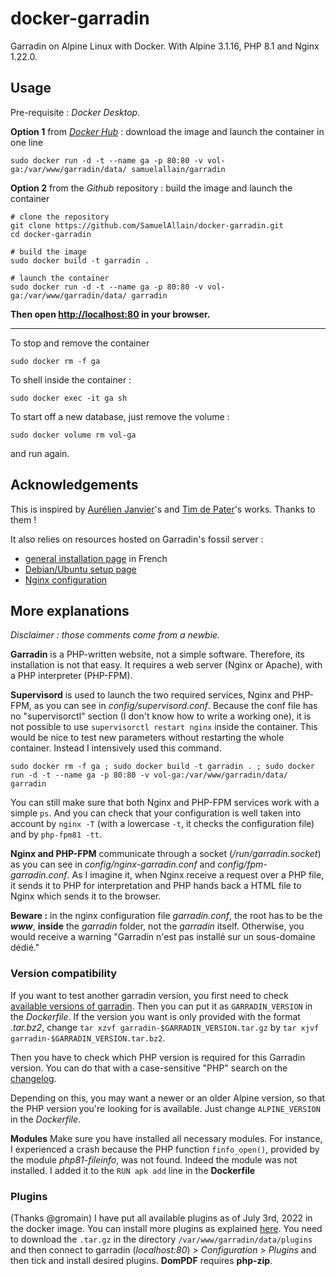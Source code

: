 # docker-garradin

Garradin on Alpine Linux with Docker. With Alpine 3.1.16, PHP 8.1 and Nginx 1.22.0.

## Usage

Pre-requisite : *Docker Desktop*.

**Option 1** from [*Docker Hub*](https://hub.docker.com/r/samuelallain/garradin) : download the image and launch the container in one line
```
sudo docker run -d -t --name ga -p 80:80 -v vol-ga:/var/www/garradin/data/ samuelallain/garradin 
```


**Option 2** from the *Github* repository : build the image and launch the container

```
# clone the repository
git clone https://github.com/SamuelAllain/docker-garradin.git
cd docker-garradin

# build the image
sudo docker build -t garradin .

# launch the container
sudo docker run -d -t --name ga -p 80:80 -v vol-ga:/var/www/garradin/data/ garradin 
```
**Then open [http://localhost:80](http://localhost:80) in your browser.**

<hr>

To stop and remove the container
```
sudo docker rm -f ga
```

To shell inside the container :
```
sudo docker exec -it ga sh
```

To start off a new database, just remove the volume :
```
sudo docker volume rm vol-ga
```
and run again.

## Acknowledgements

This is inspired by [Aurélien Janvier](https://github.com/ajanvier/docker-garradin)'s and [Tim de Pater](https://github.com/TrafeX/docker-php-nginx)'s works. Thanks to them !

It also relies on resources hosted on Garradin's fossil server :

+ [general installation page](https://fossil.kd2.org/garradin/wiki?name=Installation) in French
+ [Debian/Ubuntu setup page](https://fossil.kd2.org/garradin/wiki?name=Installation%20sous%20Debian-Ubuntu)
+ [Nginx configuration](https://fossil.kd2.org/garradin/wiki?name=Installation/nginx)


## More explanations

*Disclaimer : those comments come from a newbie.*

**Garradin** is a PHP-written website, not a simple software.
Therefore, its installation is not that easy.
It requires a web server (Nginx or Apache), with a PHP interpreter (PHP-FPM).

**Supervisord** is used to launch the two required services, Nginx and PHP-FPM, as you can see in *config/supervisord.conf*.
Because the conf file has no "supervisorctl" section (I don't know how to write a working one), it is not possible to use `supervisorctl restart nginx` inside the container.
This would be nice to test new parameters without restarting the whole container. 
Instead I intensively used this command.
```
sudo docker rm -f ga ; sudo docker build -t garradin . ; sudo docker run -d -t --name ga -p 80:80 -v vol-ga:/var/www/garradin/data/ garradin 
```
You can still make sure that both Nginx and PHP-FPM services work with a simple `ps`.
And you can check that your configuration is well taken into account by `nginx -T` (with a lowercase `-t`, it checks the configuration file) and by `php-fpm81 -tt`.

**Nginx and PHP-FPM** communicate through a socket (*/run/garradin.socket*) as you can see in *config/nginx-garradin.conf* and *config/fpm-garradin.conf*.
As I imagine it, when Nginx receive a request over a PHP file, it sends it to PHP for interpretation and PHP hands back a HTML file to Nginx which sends it to the browser.

**Beware :** in the nginx configuration file *garradin.conf*, the root has to be the ***www***, **inside** the *garradin* folder, not the *garradin* itself.
Otherwise, you would receive a warning "Garradin n'est pas installé sur un sous-domaine dédié."

### Version compatibility

If you want to test another garradin version, you first need to check [available versions of garradin](https://fossil.kd2.org/garradin/uvlist).
Then you can put it as `GARRADIN_VERSION` in the *Dockerfile*.
If the version you want is only provided with the format *.tar.bz2*, change `tar xzvf garradin-$GARRADIN_VERSION.tar.gz` by `tar xjvf garradin-$GARRADIN_VERSION.tar.bz2`.

Then you have to check which PHP version is required for this Garradin version. You can do that with a case-sensitive "PHP" search on the [changelog](https://fossil.kd2.org/garradin/wiki/?name=Changelog).

Depending on this, you may want a newer or an older Alpine version, so that the PHP version you're looking for is available. Just change `ALPINE_VERSION` in the *Dockerfile*.

**Modules** Make sure you have installed all necessary modules.
For instance, I experienced a crash because the PHP function `finfo_open()`, provided by the module *php81-fileinfo*, was not found.
Indeed the module was not installed.
I added it to the `RUN apk add` line in the **Dockerfile**

### Plugins

(Thanks @gromain) I have put all available plugins as of July 3rd, 2022 in the docker image.
You can install more plugins as explained [here](https://fossil.kd2.org/garradin-plugins/index).
You need to download the `.tar.gz` in the directory `/var/www/garradin/data/plugins` and then connect to garradin (*localhost:80*) > *Configuration* > *Plugins* and then tick and install desired plugins.
**DomPDF** requires **php-zip**.
